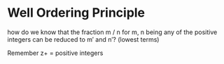# Well Ordering Principle

how do we know that the fraction m / n for m, n being any of the positive integers can be reduced to m′ and n′? (lowest terms)

Remember z+ = positive integers

